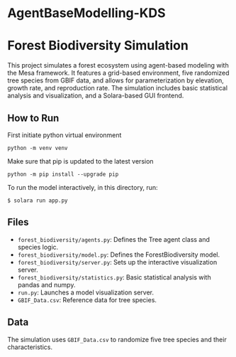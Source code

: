 # AgentBaseModelling-KDS

# Forest Biodiversity Simulation

This project simulates a forest ecosystem using agent-based modeling with the Mesa framework. It features a grid-based environment, five randomized tree species from GBIF data, and allows for parameterization by elevation, growth rate, and reproduction rate. The simulation includes basic statistical analysis and visualization, and a Solara-based GUI frontend.

## How to Run

First initiate python virtual environment

```
python -m venv venv
```

Make sure that pip is updated to the latest version

```
python -m pip install --upgrade pip
```



To run the model interactively, in this directory, run:

```
$ solara run app.py
```

## Files

* `forest_biodiversity/agents.py`: Defines the Tree agent class and species logic.
* `forest_biodiversity/model.py`: Defines the ForestBiodiversity model.
* `forest_biodiversity/server.py`: Sets up the interactive visualization server.
* `forest_biodiversity/statistics.py`: Basic statistical analysis with pandas and numpy.
* `run.py`: Launches a model visualization server.
* `GBIF_Data.csv`: Reference data for tree species.

## Data

The simulation uses `GBIF_Data.csv` to randomize five tree species and their characteristics.